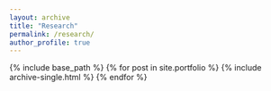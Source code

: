 ```yaml
---
layout: archive
title: "Research"
permalink: /research/
author_profile: true
---
```


{% include base_path %}
{% for post in site.portfolio %}
  {% include archive-single.html %}
{% endfor %}